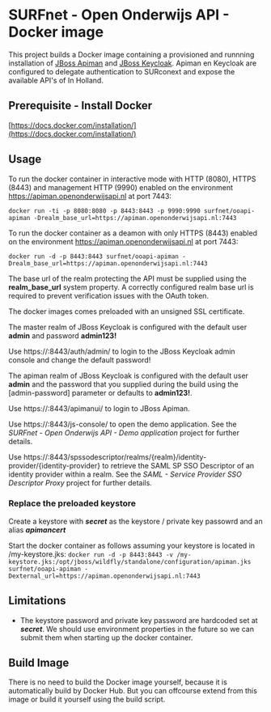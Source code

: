 # SURFnet - Open Onderwijs API - Docker image
This project builds a Docker image containing a provisioned and runnning installation of [JBoss Apiman](http://www.apiman.io/) and [JBoss Keycloak](http://keycloak.jboss.org/). Apiman en Keycloak are configured to delegate authentication to SURconext and expose the available API's of In Holland.

## Prerequisite - Install Docker
[https://docs.docker.com/installation/](https://docs.docker.com/installation/)


## Usage
To run the docker container in interactive mode with HTTP (8080), HTTPS (8443) and management HTTP (9990) enabled on the environment https://apiman.openonderwijsapi.nl at port 7443:  

`docker run -ti -p 8080:8080 -p 8443:8443 -p 9990:9990 surfnet/ooapi-apiman -Drealm_base_url=https://apiman.openonderwijsapi.nl:7443`

To run the docker container as a deamon with only HTTPS (8443) enabled on the environment https://apiman.openonderwijsapi.nl at port 7443:

`docker run -d -p 8443:8443 surfnet/ooapi-apiman -Drealm_base_url=https://apiman.openonderwijsapi.nl:7443`

The base url of the realm protecting the API must be supplied using the **realm_base_url** system property. A correctly configured realm base url is required to prevent verification issues with the OAuth token.

The docker images comes preloaded with an unsigned SSL certificate.

The master realm of JBoss Keycloak is configured with the default user **admin** and password **admin123!**  

Use https://<host>:8443/auth/admin/ to login to the JBoss Keycloak admin console and change the default password!

The apiman realm of JBoss Keycloak is configured with the default user **admin** and the password that you supplied during the build using the [admin-password] parameter or defaults to **admin123!**. 
 
Use https://<host>:8443/apimanui/ to login to JBoss Apiman.

Use https://<host>:8443/js-console/ to open the demo application. See the *SURFnet - Open Onderwijs API - Demo application* project  for further details.

Use https://<host>:8443/spssodescriptor/realms/{realm}/identity-provider/{identity-provider} to retrieve the SAML SP SSO Descriptor of an identity provider within a realm. See the *SAML - Service Provider SSO Descriptor Proxy*  project for further details.

### Replace the preloaded keystore 
Create a keystore with ***secret*** as the keystore / private key passowrd and an alias ***apimancert***

Start the docker container as follows assuming your keystore is located in /my-keystore.jks:
`docker run -d -p 8443:8443 -v /my-keystore.jks:/opt/jboss/wildfly/standalone/configuration/apiman.jks surfnet/ooapi-apiman -Dexternal_url=https://apiman.openonderwijsapi.nl:7443`


## Limitations
* The keystore password and private key password are hardcoded set at ***secret***. We should use environment properties in the future so we can submit them when starting up the docker container.

## Build Image
There is no need to build the Docker image yourself, because it is automatically build by Docker Hub.
But you can offcourse extend from this image or build it yourself using the build script.
